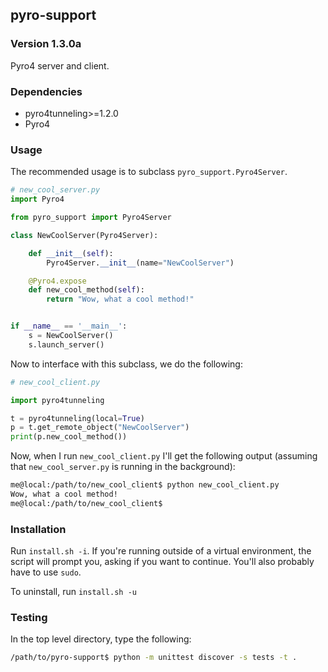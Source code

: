 ## pyro-support
### Version 1.3.0a

Pyro4 server and client.

### Dependencies

- pyro4tunneling>=1.2.0
- Pyro4

### Usage

The recommended usage is to subclass `pyro_support.Pyro4Server`.

```python
# new_cool_server.py
import Pyro4

from pyro_support import Pyro4Server

class NewCoolServer(Pyro4Server):

    def __init__(self):
        Pyro4Server.__init__(name="NewCoolServer")

    @Pyro4.expose
    def new_cool_method(self):
        return "Wow, what a cool method!"


if __name__ == '__main__':
    s = NewCoolServer()
    s.launch_server()
```

Now to interface with this subclass, we do the following:

```python
# new_cool_client.py

import pyro4tunneling

t = pyro4tunneling(local=True)
p = t.get_remote_object("NewCoolServer")
print(p.new_cool_method())
```

Now, when I run `new_cool_client.py` I'll get the following output
(assuming that `new_cool_server.py` is running in the background):

```bash
me@local:/path/to/new_cool_client$ python new_cool_client.py
Wow, what a cool method!
me@local:/path/to/new_cool_client$
```

### Installation

Run `install.sh -i`. If you're running outside of a virtual environment,
the script will prompt you, asking if you want to continue. You'll also probably
have to use `sudo`.

To uninstall, run `install.sh -u`

### Testing

In the top level directory, type the following:

```bash
/path/to/pyro-support$ python -m unittest discover -s tests -t .
```
